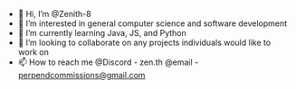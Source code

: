 - 👋 Hi, I’m @Zenith-8
- 👀 I’m interested in general computer science and software development
- 🌱 I’m currently learning Java, JS, and Python
- 💞️ I’m looking to collaborate on any projects individuals would like to work on
- 📫 How to reach me @Discord - zen.th   @email - perpendcommissions@gmail.com
